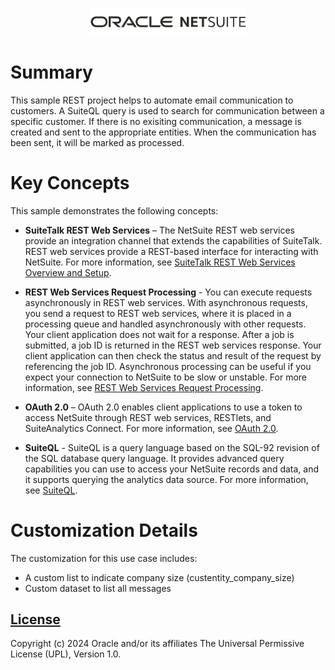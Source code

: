 <p align="center"><a href="#"><img width="250" src="oracle_netsuite_logo.png"></a></p>

# Summary
This sample REST project helps to automate email communication to customers. A SuiteQL query is used to search for communication between a specific customer. If there is no exisiting communication, a message is created and sent to the appropriate entities. When the communication has been sent, it will be marked as processed.  

# Key Concepts
This sample demonstrates the following concepts:

* **SuiteTalk REST Web Services** – The NetSuite REST web services provide an integration channel that extends the capabilities of SuiteTalk. REST web services provide a REST-based interface for interacting with NetSuite. For more information, see [SuiteTalk REST Web Services Overview and Setup](https://docs.oracle.com/en/cloud/saas/netsuite/ns-online-help/chapter_1540391670.html).

* **REST Web Services Request Processing** - You can execute requests asynchronously in REST web services.  With asynchronous requests, you send a request to REST web services, where it is placed in a processing queue and handled asynchronously with other requests. Your client application does not wait for a response. After a job is submitted, a job ID is returned in the REST web services response. Your client application can then check the status and result of the request by referencing the job ID. Asynchronous processing can be useful if you expect your connection to NetSuite to be slow or unstable. For more information, see [REST Web Services Request Processing](https://docs.oracle.com/en/cloud/saas/netsuite/ns-online-help/chapter_161251386312.html).

* **OAuth 2.0** – OAuth 2.0 enables client applications to use a token to access NetSuite through REST web services, RESTlets, and SuiteAnalytics Connect. For more information, see [OAuth 2.0](https://docs.oracle.com/en/cloud/saas/netsuite/ns-online-help/chapter_157769826287.html).

* **SuiteQL** - SuiteQL is a query language based on the SQL-92 revision of the SQL database query language. It provides advanced query capabilities you can use to access your NetSuite records and data, and it supports querying the analytics data source. For more information, see [SuiteQL](https://docs.oracle.com/en/cloud/saas/netsuite/ns-online-help/section_156257770590.html).


# Customization Details
The customization for this use case includes: 
* A custom list to indicate company size (custentity_company_size)
* Custom dataset to list all messages 

## [License](./LICENSE.txt)
Copyright (c) 2024 Oracle and/or its affiliates The Universal Permissive License (UPL), Version 1.0.

